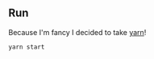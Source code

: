 


## Run

Because I'm fancy I decided to take [yarn](https://yarnpkg.com/en/docs/cli/add)!

``` shell
yarn start
```